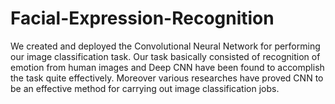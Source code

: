 # Facial-Expression-Recognition
We created and deployed the Convolutional Neural Network for performing our image classification task. Our task basically consisted of recognition of emotion from human images and Deep CNN have been found to accomplish the task quite effectively. Moreover various researches have proved CNN to be an effective method for carrying out image classification jobs.
